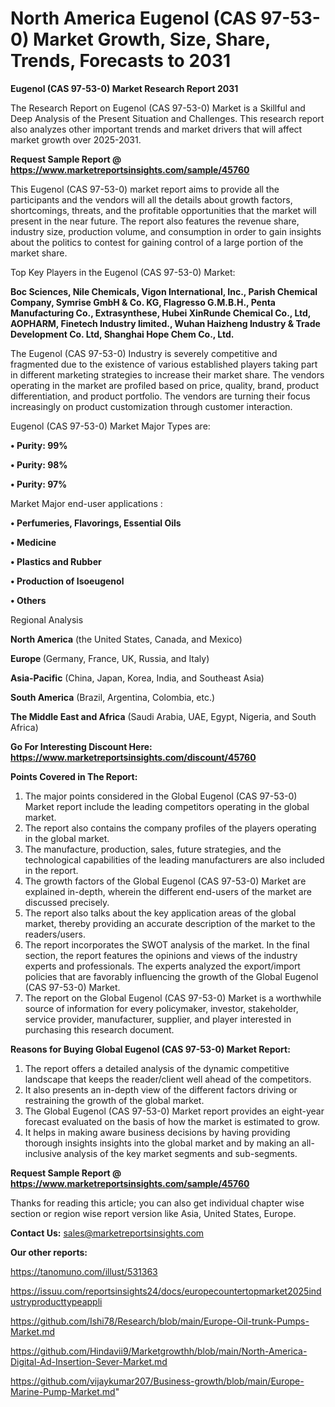 # North America Eugenol (CAS 97-53-0) Market Growth, Size, Share, Trends, Forecasts to 2031

<strong>Eugenol (CAS 97-53-0) Market Research Report 2031</strong>

The Research Report on Eugenol (CAS 97-53-0) Market is a Skillful and Deep Analysis of the Present Situation and Challenges. This research report also analyzes other important trends and market drivers that will affect market growth over 2025-2031.

<strong>Request Sample Report @ <a href=https://www.marketreportsinsights.com/sample/45760>https://www.marketreportsinsights.com/sample/45760</a></strong>

This Eugenol (CAS 97-53-0) market report aims to provide all the participants and the vendors will all the details about growth factors, shortcomings, threats, and the profitable opportunities that the market will present in the near future. The report also features the revenue share, industry size, production volume, and consumption in order to gain insights about the politics to contest for gaining control of a large portion of the market share.

Top Key Players in the Eugenol (CAS 97-53-0) Market:

<strong>Boc Sciences, Nile Chemicals, Vigon International, Inc., Parish Chemical Company, Symrise GmbH & Co. KG, Flagresso G.M.B.H., Penta Manufacturing Co., Extrasynthese, Hubei XinRunde Chemical Co., Ltd, AOPHARM, Finetech Industry limited., Wuhan Haizheng Industry & Trade Development Co. Ltd, Shanghai Hope Chem Co., Ltd.</strong>

The Eugenol (CAS 97-53-0) Industry is severely competitive and fragmented due to the existence of various established players taking part in different marketing strategies to increase their market share. The vendors operating in the market are profiled based on price, quality, brand, product differentiation, and product portfolio. The vendors are turning their focus increasingly on product customization through customer interaction.

Eugenol (CAS 97-53-0) Market Major Types are:

<strong>•  Purity: 99%

•  Purity: 98%

•  Purity: 97%</strong>

Market Major end-user applications :

<strong>•  Perfumeries, Flavorings, Essential Oils

•  Medicine

•  Plastics and Rubber

•  Production of Isoeugenol

•  Others</strong>

Regional Analysis

</u><strong><b>North America</b></strong> (the United States, Canada, and Mexico)

<strong><b>Europe </b></strong>(Germany, France, UK, Russia, and Italy)

<strong><b>Asia-Pacific</b></strong> (China, Japan, Korea, India, and Southeast Asia)

<strong><b>South America</b></strong> (Brazil, Argentina, Colombia, etc.)

<strong><b>The Middle East and Africa</b></strong> (Saudi Arabia, UAE, Egypt, Nigeria, and South Africa)

<strong>Go For Interesting Discount Here: <a href=https://www.marketreportsinsights.com/discount/45760>https://www.marketreportsinsights.com/discount/45760</a></strong>

<strong>Points Covered in The Report:</strong>
<ol>
  <li>The major points considered in the Global Eugenol (CAS 97-53-0) Market report include the leading competitors operating in the global market.</li>
  <li>The report also contains the company profiles of the players operating in the global market.</li>
  <li>The manufacture, production, sales, future strategies, and the technological capabilities of the leading manufacturers are also included in the report.</li>
  <li>The growth factors of the Global Eugenol (CAS 97-53-0) Market are explained in-depth, wherein the different end-users of the market are discussed precisely.</li>
  <li>The report also talks about the key application areas of the global market, thereby providing an accurate description of the market to the readers/users.</li>
  <li>The report incorporates the SWOT analysis of the market. In the final section, the report features the opinions and views of the industry experts and professionals. The experts analyzed the export/import policies that are favorably influencing the growth of the Global Eugenol (CAS 97-53-0) Market.</li>
  <li>The report on the Global Eugenol (CAS 97-53-0) Market is a worthwhile source of information for every policymaker, investor, stakeholder, service provider, manufacturer, supplier, and player interested in purchasing this research document.</li>
</ol>
<strong>Reasons for Buying Global Eugenol (CAS 97-53-0) Market Report:</strong>

<ol>
  <li>The report offers a detailed analysis of the dynamic competitive landscape that keeps the reader/client well ahead of the competitors.</li>
  <li>It also presents an in-depth view of the different factors driving or restraining the growth of the global market.</li>
  <li>The Global Eugenol (CAS 97-53-0) Market report provides an eight-year forecast evaluated on the basis of how the market is estimated to grow.</li>
  <li>It helps in making aware business decisions by having providing thorough insights insights into the global market and by making an all-inclusive analysis of the key market segments and sub-segments.</li>
</ol>
<strong>Request Sample Report @ <a href=https://www.marketreportsinsights.com/sample/45760>https://www.marketreportsinsights.com/sample/45760</a></strong>


Thanks for reading this article; you can also get individual chapter wise section or region wise report version like Asia, United States, Europe.

<strong>Contact Us:</strong>
sales@marketreportsinsights.com

<strong>Our other reports:</strong>

<a href=https://tanomuno.com/illust/531363>https://tanomuno.com/illust/531363</a>

<a href=https://issuu.com/reportsinsights24/docs/europecountertopmarket2025industryproducttypeappli>https://issuu.com/reportsinsights24/docs/europecountertopmarket2025industryproducttypeappli</a>

<a href=https://github.com/Ishi78/Research/blob/main/Europe-Oil-trunk-Pumps-Market.md>https://github.com/Ishi78/Research/blob/main/Europe-Oil-trunk-Pumps-Market.md</a>

<a href=https://github.com/Hindavii9/Marketgrowthh/blob/main/North-America-Digital-Ad-Insertion-Sever-Market.md>https://github.com/Hindavii9/Marketgrowthh/blob/main/North-America-Digital-Ad-Insertion-Sever-Market.md</a>

<a href=https://github.com/vijaykumar207/Business-growth/blob/main/Europe-Marine-Pump-Market.md>https://github.com/vijaykumar207/Business-growth/blob/main/Europe-Marine-Pump-Market.md</a>"
